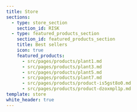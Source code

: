 ```yaml
---
title: Store
sections:
  - type: store_section
    section_id: RISK
  - type: featured_products_section
    section_id: featured_products_section
    title: Best sellers
    icon: true
    featured_products:
      - src/pages/products/plant1.md
      - src/pages/products/plant3.md
      - src/pages/products/plant5.md
      - src/pages/products/plant7.md
      - src/pages/products/product-is5gst8o0.md
      - src/pages/products/product-dzoxmpl1p.md
template: store
white_header: true
---
```

